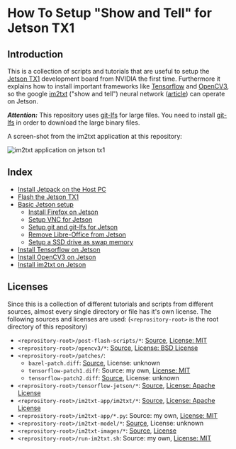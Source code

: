 # How To Setup "Show and Tell" for Jetson TX1

## Introduction

This is a collection of scripts and tutorials that are useful to setup the [Jetson TX1](http://www.nvidia.com/object/embedded-systems-dev-kits-modules.html) development board from NVIDIA the first time. Furthermore it explains how to install important frameworks like [Tensorflow](https://www.tensorflow.org/) and [OpenCV3](http://opencv.org/), so the google [im2txt](https://github.com/tensorflow/models/tree/master/im2txt) ("show and tell") neural network ([article](http://arxiv.org/abs/1609.06647)) can operate on Jetson.

***Attention:*** This repository uses [git-lfs](https://git-lfs.github.com/) for large files. You need to install [git-lfs](https://git-lfs.github.com/) in order to download the large binary files.

A screen-shot from the im2txt application at this repository:

![im2txt application on jetson tx1](https://raw.githubusercontent.com/wiki/Netzeband/JetsonTX1_im2txt/Images/01_jetson_im2txt.png) 

## Index

* [Install Jetpack on the Host PC](https://github.com/Netzeband/JetsonTX1_im2txt/wiki/Jetpack)
* [Flash the Jetson TX1](https://github.com/Netzeband/JetsonTX1_im2txt/wiki/FlashJetson)
* [Basic Jetson setup](https://github.com/Netzeband/JetsonTX1_im2txt/wiki/JetsonBasicSetup)
    * [Install Firefox on Jetson](https://github.com/Netzeband/JetsonTX1_im2txt/wiki/JetsonBasicSetupFirefox)
    * [Setup VNC for Jetson](https://github.com/Netzeband/JetsonTX1_im2txt/wiki/JetsonBasicSetupVNC)
    * [Setup git and git-lfs for Jetson](https://github.com/Netzeband/JetsonTX1_im2txt/wiki/JetsonBasicSetupGit)
    * [Remove Libre-Office from Jetson](https://github.com/Netzeband/JetsonTX1_im2txt/wiki/JetsonBasicSetupOffice)
    * [Setup a SSD drive as swap memory](https://github.com/Netzeband/JetsonTX1_im2txt/wiki/JetsonBasicSetupSwap)
* [Install Tensorflow on Jetson](https://github.com/Netzeband/JetsonTX1_im2txt/wiki/JetsonTensorflow)
* [Install OpenCV3 on Jetson](https://github.com/Netzeband/JetsonTX1_im2txt/wiki/JetsonOpenCV3)
* [Install im2txt on Jetson](https://github.com/Netzeband/JetsonTX1_im2txt/wiki/JetsonIM2TXT)

## Licenses

Since this is a collection of different tutorials and scripts from different sources, almost every single directory or file has it's own license. The following sources and licenses are used:
(`<reprository-root>` is the root directory of this repository)

* `<reprository-root>/post-flash-scripts/*`: [Source](https://github.com/jetsonhacks/postFlashTX1), [License: MIT](https://github.com/jetsonhacks/postFlashTX1/blob/master/LICENSE)
* `<reprository-root>/opencv3/*`: [Source](http://docs.opencv.org/3.1.0/dd/d43/tutorial_py_video_display.html), [License: BSD License](http://opencv.org/license.html)
* `<reprository-root>/patches/`:
    * `bazel-patch.diff`: [Source](http://www.yuthon.com/2016/12/04/Installation-of-TensorFlow-r0-11-on-TX1/), License: unknown
    * `tensorflow-patch1.diff`: Source: my own, [License: MIT](https://opensource.org/licenses/MIT)
    * `tensorflow-patch2.diff`: [Source](http://www.yuthon.com/2016/12/04/Installation-of-TensorFlow-r0-11-on-TX1/), License: unknown
* `<reprository-root>/tensorflow-jetson/*`: [Source](https://www.tensorflow.org/), [License: Apache License](https://github.com/tensorflow/models/blob/master/LICENSE)
* `<reprository-root>/im2txt-app/im2txt/*`: [Source](https://github.com/tensorflow/models/tree/master/im2txt), [License: Apache License](https://github.com/tensorflow/models/blob/master/LICENSE)
* `<reprository-root>/im2txt-app/*.py`: Source: my own, [License: MIT](https://opensource.org/licenses/MIT)
* `<reprository-root>/im2txt-model/*`: [Source](https://github.com/tensorflow/models/issues/466#issuecomment-251756098), License: unknown
* `<reprository-root>/im2txt-images/*`: [Source](http://mscoco.org/dataset/#overview), [License](http://mscoco.org/terms_of_use/)
* `<reprository-root>/run-im2txt.sh`: Source: my own, [License: MIT](https://opensource.org/licenses/MIT)
